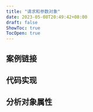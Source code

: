 ```yaml
---
title: "请求和参数对象"
date: 2023-05-08T20:49:42+08:00
draft: false
ShowToc: true
TocOpen: true
---
```


## 案例链接

## 代码实现

## 分析对象属性
